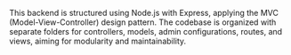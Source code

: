 This backend is structured using Node.js with Express, applying the MVC (Model-View-Controller) design pattern. The codebase is organized with separate folders for controllers, models, admin configurations, routes, and views, aiming for modularity and maintainability.